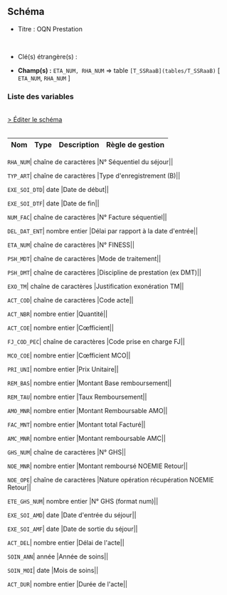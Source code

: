 ## Schéma


- Titre : OQN Prestation
<br />



- Clé(s) étrangère(s) : <br />

- **Champ(s) :** `ETA_NUM, RHA_NUM`
  => table `[T_SSRaaB](tables/T_SSRaaB)` [ `ETA_NUM`, `RHA_NUM` ]<br />

 
### Liste des variables
<br />
<div>
    <a href="https://gitlab.com/healthdatahub/applications-du-hdh/schema-snds/-/tree/master/schemas/T_SSRaaFB/T_SSRaaFB.json"
       target="_blank" rel="noopener noreferrer">> Éditer le schéma</a>
</div>
<br />

Nom | Type | Description | Règle de gestion
-|-|-|-



`RHA_NUM`| chaîne de caractères |N° Séquentiel du séjour||

`TYP_ART`| chaîne de caractères |Type d'enregistrement (B)||

`EXE_SOI_DTD`| date |Date de début||

`EXE_SOI_DTF`| date |Date de fin||

`NUM_FAC`| chaîne de caractères |N° Facture séquentiel||

`DEL_DAT_ENT`| nombre entier |Délai par rapport à la date d'entrée||

`ETA_NUM`| chaîne de caractères |N° FINESS||

`PSH_MDT`| chaîne de caractères |Mode de traitement||

`PSH_DMT`| chaîne de caractères |Discipline de prestation (ex DMT)||

`EXO_TM`| chaîne de caractères |Justification exonération TM||

`ACT_COD`| chaîne de caractères |Code acte||

`ACT_NBR`| nombre entier |Quantité||

`ACT_COE`| nombre entier |Cœfficient||

`FJ_COD_PEC`| chaîne de caractères |Code prise en charge FJ||

`MCO_COE`| nombre entier |Cœfficient MCO||

`PRI_UNI`| nombre entier |Prix Unitaire||

`REM_BAS`| nombre entier |Montant Base remboursement||

`REM_TAU`| nombre entier |Taux Remboursement||

`AMO_MNR`| nombre entier |Montant Remboursable AMO||

`FAC_MNT`| nombre entier |Montant total Facturé||

`AMC_MNR`| nombre entier |Montant remboursable AMC||

`GHS_NUM`| chaîne de caractères |N° GHS||

`NOE_MNR`| nombre entier |Montant remboursé NOEMIE Retour||

`NOE_OPE`| chaîne de caractères |Nature opération récupération NOEMIE Retour||

`ETE_GHS_NUM`| nombre entier |N° GHS (format num)||

`EXE_SOI_AMD`| date |Date d'entrée du séjour||

`EXE_SOI_AMF`| date |Date de sortie du séjour||

`ACT_DEL`| nombre entier |Délai de l'acte||

`SOIN_ANN`| année |Année de soins||

`SOIN_MOI`| date |Mois de soins||

`ACT_DUR`| nombre entier |Durée de l'acte||
